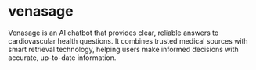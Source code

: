 # venasage
Venasage is an AI chatbot that provides clear, reliable answers to cardiovascular health questions. It combines trusted medical sources with smart retrieval technology, helping users make informed decisions with accurate, up-to-date information.

